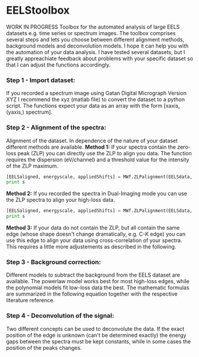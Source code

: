 # EELStoolbox
WORK IN PROGRESS
Toolbox for the automated analysis of large EELS datasets e.g. time series or spectrum images. The toolbox comprises several steps and lets you choose between different alignment methods, background models and deconvolution models. I hope it can help you with the automation of your data analysis. I have tested several datasets, but I greatly appreachiate feedback about problems with your specific dataset so that I can adjust the functions accordingly. 

### Step 1 - Import dataset:
If you recorded a spectrum image using Gatan Digital Micrograph Version XYZ I recommend the xyz (matlab file) to convert the dataset to a python script. The functions expect your data as an array with the form [xaxis, (yaxis,) spectrum]. 

### Step 2 - Alignment of the spectra:
Alignment of the dataset. In dependence of the nature of your dataset different methods are available. 
__Method 1:__
If your spectra contain the zero-loss peak (ZLP) you can directly use the ZLP to align you data. The function requires the dispersion (eV/channel) and a threshold value for the intensity of the ZLP maximum. 
```python
[EELSaligned, energyscale, appliedShifts] = MWf.ZLPalignment(EELSdata, Dispersion, IntensityZLP)
print s
```

__Method 2:__
If you recorded the spectra in Dual-Imaging mode you can use the ZLP spectra to align your high-loss data.
```python
[EELSaligned, energyscale, appliedShifts] = MWf.ZLPalignment(EELSdata, Dispersion, IntensityZLP)
print s
```

__Method 3:__ 
If your data do not contain the ZLP, but all contain the same edge (whose shape doesn't change dramatically, e.g. C-K edge) you can use this edge to align your data using cross-correlation of your spectra. This requires a little more adjustements as described in the following. 

### Step 3 - Background correction:
Different models to subtract the background from the EELS dataset are available. The powerlaw model works best for most high-loss edges, while the polynomial models fit low-loss data the best. The mathematic formulas are summarized in the following equation together with the respective literature reference.  

### Step 4 - Deconvolution of the signal:
Two different concepts can be used to deconvolute the data. If the exact position of the edge is unknown (can't be determined exactly) the energy gaps between the spectra must be kept constants, while in some cases the position of the peaks changes.
